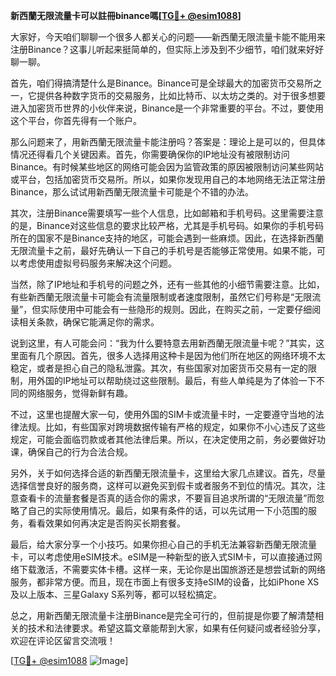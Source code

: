 **新西蘭无限流量卡可以註冊binance嗎[[TG💪+ @esim1088](https://t.me/s/esim1088)]**

大家好，今天咱们聊聊一个很多人都关心的问题——新西蘭无限流量卡能不能用来注册Binance？这事儿听起来挺简单的，但实际上涉及到不少细节，咱们就来好好聊一聊。

首先，咱们得搞清楚什么是Binance。Binance可是全球最大的加密货币交易所之一，它提供各种数字货币的交易服务，比如比特币、以太坊之类的。对于很多想要进入加密货币世界的小伙伴来说，Binance是一个非常重要的平台。不过，要使用这个平台，你首先得有一个账户。

那么问题来了，用新西蘭无限流量卡能注册吗？答案是：理论上是可以的，但具体情况还得看几个关键因素。首先，你需要确保你的IP地址没有被限制访问Binance。有时候某些地区的网络可能会因为监管政策的原因被限制访问某些网站或平台，包括加密货币交易所。所以，如果你发现用自己的本地网络无法正常注册Binance，那么试试用新西蘭无限流量卡可能是个不错的办法。

其次，注册Binance需要填写一些个人信息，比如邮箱和手机号码。这里需要注意的是，Binance对这些信息的要求比较严格，尤其是手机号码。如果你的手机号码所在的国家不是Binance支持的地区，可能会遇到一些麻烦。因此，在选择新西蘭无限流量卡之前，最好先确认一下自己的手机号是否能够正常使用。如果不能，可以考虑使用虚拟号码服务来解决这个问题。

当然，除了IP地址和手机号的问题之外，还有一些其他的小细节需要注意。比如，有些新西蘭无限流量卡可能会有流量限制或者速度限制，虽然它们号称是“无限流量”，但实际使用中可能会有一些隐形的规则。因此，在购买之前，一定要仔细阅读相关条款，确保它能满足你的需求。

说到这里，有人可能会问：“我为什么要特意去用新西蘭无限流量卡呢？”其实，这里面有几个原因。首先，很多人选择用这种卡是因为他们所在地区的网络环境不太稳定，或者是担心自己的隐私泄露。其次，有些国家对加密货币交易有一定的限制，用外国的IP地址可以帮助绕过这些限制。最后，有些人单纯是为了体验一下不同的网络服务，觉得新鲜有趣。

不过，这里也提醒大家一句，使用外国的SIM卡或流量卡时，一定要遵守当地的法律法规。比如，有些国家对跨境数据传输有严格的规定，如果你不小心违反了这些规定，可能会面临罚款或者其他法律后果。所以，在决定使用之前，务必要做好功课，确保自己的行为合法合规。

另外，关于如何选择合适的新西蘭无限流量卡，这里给大家几点建议。首先，尽量选择信誉良好的服务商，这样可以避免买到假卡或者服务不到位的情况。其次，注意查看卡的流量套餐是否真的适合你的需求，不要盲目追求所谓的“无限流量”而忽略了自己的实际使用情况。最后，如果有条件的话，可以先试用一下小范围的服务，看看效果如何再决定是否购买长期套餐。

最后，给大家分享一个小技巧。如果你担心自己的手机无法兼容新西蘭无限流量卡，可以考虑使用eSIM技术。eSIM是一种新型的嵌入式SIM卡，可以直接通过网络下载激活，不需要实体卡槽。这样一来，无论你是出国旅游还是想尝试新的网络服务，都非常方便。而且，现在市面上有很多支持eSIM的设备，比如iPhone XS及以上版本、三星Galaxy S系列等，都可以轻松搞定。

总之，用新西蘭无限流量卡注册Binance是完全可行的，但前提是你要了解清楚相关的技术和法律要求。希望这篇文章能帮到大家，如果有任何疑问或者经验分享，欢迎在评论区留言交流哦！

[[TG💪+ @esim1088](https://t.me/s/esim1088) ![Image](https://i.postimg.cc/4NQfJmqS/Snipaste-2025-05-13-00-14-12.png)]